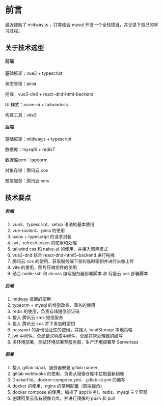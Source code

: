 # 前言

最近接触了 midway.js ，打算结合 mysql 开发一个全栈项目，并记录下自己的学习过程。

## 关于技术选型

#### 前端

基础框架：vue3 + typescript

状态管理：pinia

拖拽：vue3-dnd + react-dnd-html-backend

UI 样式：naive-ui + tailwindcss

构建工具：vite3

#### 后端

基础框架：midwayjs + typescript

数据库：mysql8 + redis7

数据库orm：typeorm  

对象存储：腾讯云 cos

短信服务：腾讯云 sms

## 技术要点

##### 前端

1. vue3、typescript、setup 语法的基本使用
2. vue-router4、pinia 的使用
3. axios + typescript 的请求封装
4. jwt、refresh token 的使用和处理
5. tailwind css 和 naive-ui 的使用，并接入暗黑模式
6. vue3-dnd 结合 react-dnd-html5-backend  进行拖拽
7. 腾讯云 cos 的使用，获取服务端下发的临时密钥并进行头像上传
8. vite 的使用，图片压缩插件的使用
9. 结合 node-ssh 和 ali-oss 编写服务器部署脚本 和 阿里云 oss 部署脚本

##### 后端

1. midway 框架的使用
2. typeorm + mysql 的增删改查、事务的使用
3. redis 的使用，负责存储短信验证码
4. 接入 腾讯云 sms 短信服务
5. 接入 腾讯云 cos 并下发临时密钥
6. passport 的身份验证库的使用，并接入 localStorage 本地策略
7. jwt 中间件、全局请求响应中间件、全局异常处理器的编写
8. 多环境部署，测试环境部署至服务器，生产环境部署至 Serverless

##### 部署

1. 接入 gitlab ci/cd，服务器安装 gitlab runner
2. gitlab webhooks 的使用，负责从镜像仓库中拉取最新镜像
3. Dockerfile、docker-compose.yml、.gitlab-ci.yml 的编写
4. docker 的使用，nginx 的常用配置（前端视角）
5. docker compose 的使用，编排了 app(业务)、redis、mysql 三个容器
6. 创建阿里云私有镜像仓库，并进行镜像的 push 和 pull